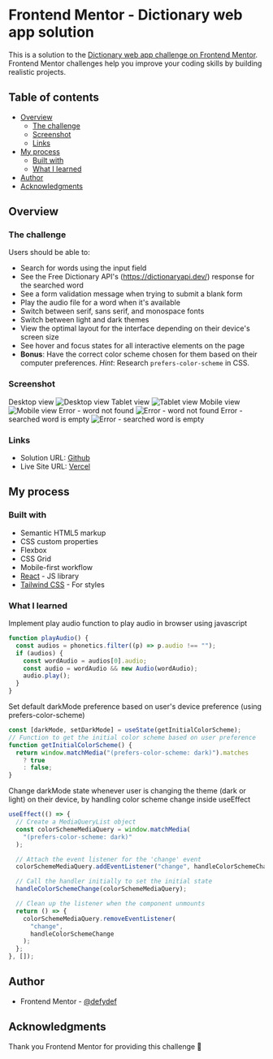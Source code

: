 # Frontend Mentor - Dictionary web app solution

This is a solution to the [Dictionary web app challenge on Frontend Mentor](https://www.frontendmentor.io/challenges/dictionary-web-app-h5wwnyuKFL). Frontend Mentor challenges help you improve your coding skills by building realistic projects.

## Table of contents

- [Overview](#overview)
  - [The challenge](#the-challenge)
  - [Screenshot](#screenshot)
  - [Links](#links)
- [My process](#my-process)
  - [Built with](#built-with)
  - [What I learned](#what-i-learned)
- [Author](#author)
- [Acknowledgments](#acknowledgments)

## Overview

### The challenge

Users should be able to:

- Search for words using the input field
- See the Free Dictionary API's (https://dictionaryapi.dev/) response for the searched word
- See a form validation message when trying to submit a blank form
- Play the audio file for a word when it's available
- Switch between serif, sans serif, and monospace fonts
- Switch between light and dark themes
- View the optimal layout for the interface depending on their device's screen size
- See hover and focus states for all interactive elements on the page
- **Bonus**: Have the correct color scheme chosen for them based on their computer preferences. _Hint_: Research `prefers-color-scheme` in CSS.

### Screenshot

Desktop view
![Desktop view](./public/screenshot/desktop%20view.png)
Tablet view
![Tablet view](./public/screenshot/tablet%20view.png)
Mobile view
![Mobile view](./public/screenshot/mobile%20view.png)
Error - word not found
![Error - word not found](./public/screenshot/error.png)
Error - searched word is empty
![Error - searched word is empty](./public/screenshot/empty%20error.png)

### Links

- Solution URL: [Github](https://github.com/defydef/dictionary-web-app)
- Live Site URL: [Vercel](https://dictionary-web-app-defydef.vercel.app/)

## My process

### Built with

- Semantic HTML5 markup
- CSS custom properties
- Flexbox
- CSS Grid
- Mobile-first workflow
- [React](https://react.dev/) - JS library
- [Tailwind CSS](https://tailwindcss.com/) - For styles

### What I learned

Implement play audio function to play audio in browser using javascript

```js
function playAudio() {
  const audios = phonetics.filter((p) => p.audio !== "");
  if (audios) {
    const wordAudio = audios[0].audio;
    const audio = wordAudio && new Audio(wordAudio);
    audio.play();
  }
}
```

Set default darkMode preference based on user's device preference (using prefers-color-scheme)

```js
const [darkMode, setDarkMode] = useState(getInitialColorScheme);
// Function to get the initial color scheme based on user preference
function getInitialColorScheme() {
  return window.matchMedia("(prefers-color-scheme: dark)").matches
    ? true
    : false;
}
```

Change darkMode state whenever user is changing the theme (dark or light) on their device, by handling color scheme change inside useEffect

```js
useEffect(() => {
  // Create a MediaQueryList object
  const colorSchemeMediaQuery = window.matchMedia(
    "(prefers-color-scheme: dark)"
  );

  // Attach the event listener for the 'change' event
  colorSchemeMediaQuery.addEventListener("change", handleColorSchemeChange);

  // Call the handler initially to set the initial state
  handleColorSchemeChange(colorSchemeMediaQuery);

  // Clean up the listener when the component unmounts
  return () => {
    colorSchemeMediaQuery.removeEventListener(
      "change",
      handleColorSchemeChange
    );
  };
}, []);
```

## Author

- Frontend Mentor - [@defydef](https://www.frontendmentor.io/profile/defydef)

## Acknowledgments

Thank you Frontend Mentor for providing this challenge 🎉
